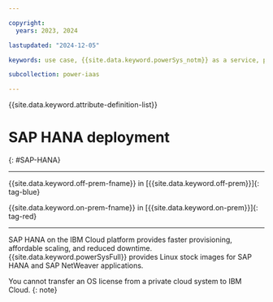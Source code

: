 ```yaml
---

copyright:
  years: 2023, 2024

lastupdated: "2024-12-05"

keywords: use case, {{site.data.keyword.powerSys_notm}} as a service, private cloud, terminology, video, how-to, SAP HANA deployment

subcollection: power-iaas

---
```


{{site.data.keyword.attribute-definition-list}}

# SAP HANA deployment
{: #SAP-HANA}

---



{{site.data.keyword.off-prem-fname}} in [{{site.data.keyword.off-prem}}]{: tag-blue}


{{site.data.keyword.on-prem-fname}} in [{{site.data.keyword.on-prem}}]{: tag-red}


---

SAP HANA on the IBM Cloud platform provides faster provisioning, affordable scaling, and reduced downtime. {{site.data.keyword.powerSysFull}} provides Linux stock images for SAP HANA and SAP NetWeaver applications.

You cannot transfer an OS license from a private cloud system to IBM Cloud.
{: note}
